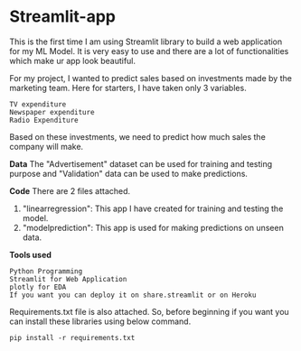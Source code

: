 # Streamlit-app

This is the first time I am using Streamlit library to build a web application for my ML Model. It is very easy to use and there are a lot of functionalities which make ur app look beautiful.

For my project, I wanted to predict sales based on investments made by the marketing team. Here for starters, I have taken only 3 variables.

    TV expenditure
    Newspaper expenditure
    Radio Expenditure

Based on these investments, we need to predict how much sales the company will make.

**Data**
The "Advertisement" dataset can be used for training and testing purpose and "Validation" data can be used to make predictions.

**Code**
There are 2 files attached.

1) "linearregression": This app I have created for training and testing the model.
2) "modelprediction": This app is used for making predictions on unseen data.

**Tools used**

    Python Programming
    Streamlit for Web Application
    plotly for EDA
    If you want you can deploy it on share.streamlit or on Heroku

Requirements.txt file is also attached. So, before beginning if you want you can install these libraries using below command.

    pip install -r requirements.txt
